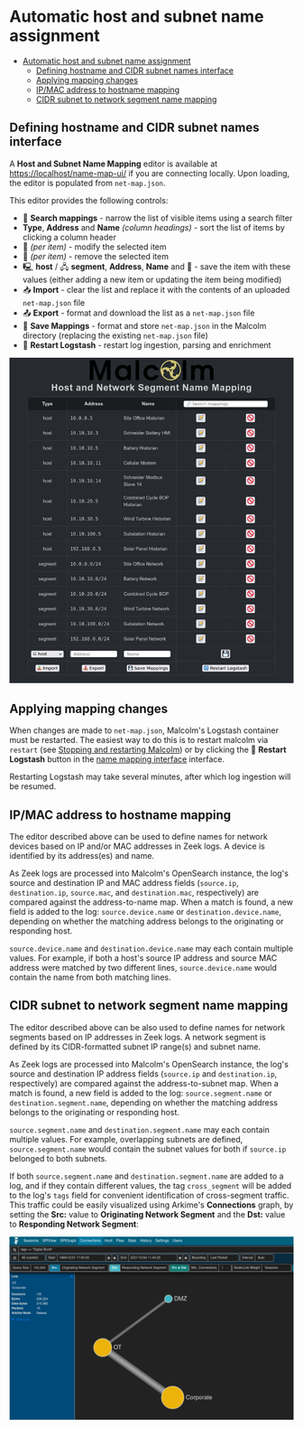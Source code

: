 # <a name="HostAndSubnetNaming"></a>Automatic host and subnet name assignment

* [Automatic host and subnet name assignment](host-and-subnet-mapping.md#HostAndSubnetNaming)
    - [Defining hostname and CIDR subnet names interface](host-and-subnet-mapping.md#NameMapUI)
    - [Applying mapping changes](host-and-subnet-mapping.md#ApplyMapping)
    - [IP/MAC address to hostname mapping](host-and-subnet-mapping.md#HostNaming)
    - [CIDR subnet to network segment name mapping](host-and-subnet-mapping.md#SegmentNaming)

## <a name="NameMapUI"></a>Defining hostname and CIDR subnet names interface

A **Host and Subnet Name Mapping** editor is available at [https://localhost/name-map-ui/](https://localhost/name-map-ui/) if you are connecting locally. Upon loading, the editor is populated from `net-map.json`. 

This editor provides the following controls:

* 🔎 **Search mappings** - narrow the list of visible items using a search filter
* **Type**, **Address** and **Name** *(column headings)* - sort the list of items by clicking a column header
* 📝 *(per item)* - modify the selected item
* 🚫 *(per item)* - remove the selected item
* 🖳 **host** / 🖧 **segment**, **Address**, **Name** and 💾 - save the item with these values (either adding a new item or updating the item being modified)
* 📥 **Import** - clear the list and replace it with the contents of an uploaded `net-map.json` file
* 📤 **Export** - format and download the list as a `net-map.json` file
* 💾 **Save Mappings** - format and store `net-map.json` in the Malcolm directory (replacing the existing `net-map.json` file)
* 🔁 **Restart Logstash** - restart log ingestion, parsing and enrichment

![Host and Subnet Name Mapping Editor](./images/screenshots/malcolm_name_map_ui.png)

## <a name="ApplyMapping"></a>Applying mapping changes

When changes are made to `net-map.json`, Malcolm's Logstash container must be restarted. The easiest way to do this is to restart malcolm via `restart` (see [Stopping and restarting Malcolm](running.md#StopAndRestart)) or by clicking the 🔁 **Restart Logstash** button in the [name mapping interface](#NameMapUI) interface.

Restarting Logstash may take several minutes, after which log ingestion will be resumed.

## <a name="HostNaming"></a>IP/MAC address to hostname mapping

The editor described above can be used to define names for network devices based on IP and/or MAC addresses in Zeek logs. A device is identified by its address(es) and name.

As Zeek logs are processed into Malcolm's OpenSearch instance, the log's source and destination IP and MAC address fields (`source.ip`, `destination.ip`, `source.mac`, and `destination.mac`, respectively) are compared against the address-to-name map. When a match is found, a new field is added to the log: `source.device.name` or `destination.device.name`, depending on whether the matching address belongs to the originating or responding host.

`source.device.name` and `destination.device.name` may each contain multiple values. For example, if both a host's source IP address and source MAC address were matched by two different lines, `source.device.name` would contain the name from both matching lines.

## <a name="SegmentNaming"></a>CIDR subnet to network segment name mapping

The editor described above can be also used to define names for network segments based on IP addresses in Zeek logs. A network segment is defined by its CIDR-formatted subnet IP range(s) and subnet name.

As Zeek logs are processed into Malcolm's OpenSearch instance, the log's source and destination IP address fields (`source.ip` and `destination.ip`, respectively) are compared against the address-to-subnet map. When a match is found, a new field is added to the log: `source.segment.name` or `destination.segment.name`, depending on whether the matching address belongs to the originating or responding host.

`source.segment.name` and `destination.segment.name` may each contain multiple values. For example, overlapping subnets are defined, `source.segment.name` would contain the subnet values for both if `source.ip` belonged to both subnets.

If both `source.segment.name` and `destination.segment.name` are added to a log, and if they contain different values, the tag `cross_segment` will be added to the log's `tags` field for convenient identification of cross-segment traffic. This traffic could be easily visualized using Arkime's **Connections** graph, by setting the **Src:** value to **Originating Network Segment** and the **Dst:** value to **Responding Network Segment**:

![Cross-segment traffic in Connections](./images/screenshots/arkime_connections_segments.png)

